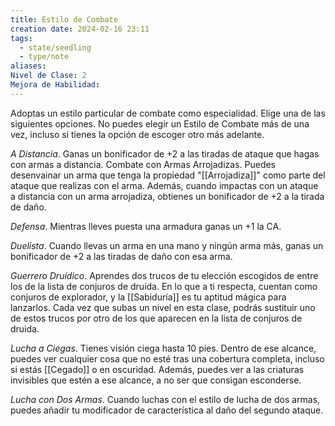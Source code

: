 ```yaml
---
title: Estilo de Combate
creation date: 2024-02-16 23:11
tags:
  - state/seedling
  - type/note
aliases: 
Nivel de Clase: 2
Mejora de Habilidad:
---
```

Adoptas un estilo particular de combate como especialidad. Elige una de las siguientes opciones. No puedes elegir un Estilo de Combate más de una vez, incluso si tienes la opción de escoger otro más adelante.

*A Distancia*. Ganas un bonificador de +2 a las tiradas de ataque que hagas con armas a distancia.
Combate con Armas Arrojadizas. Puedes desenvainar un arma que tenga la propiedad "[[Arrojadiza]]"
como parte del ataque que realizas con el arma. Además, cuando impactas con un ataque a distancia con un arma arrojadiza, obtienes un bonificador de +2 a la tirada de daño.

*Defensa*. Mientras lleves puesta una armadura ganas un +1 la CA.

*Duelista*. Cuando llevas un arma en una mano y ningún arma más, ganas un bonificador de +2 a las
tiradas de daño con esa arma.

*Guerrero Druídico*. Aprendes dos trucos de tu elección escogidos de entre los de la lista de conjuros de druida. En lo que a ti respecta, cuentan como conjuros de explorador, y la [[Sabiduría]] es tu aptitud mágica para lanzarlos. Cada vez que subas un nivel en esta clase, podrás sustituir uno de estos trucos por otro de los que aparecen en la lista de conjuros de druida.

*Lucha a Ciegas*. Tienes visión ciega hasta 10 pies. Dentro de ese alcance, puedes ver cualquier cosa que no esté tras una cobertura completa, incluso si estás [[Cegado]] o en oscuridad. Además, puedes ver a las criaturas invisibles que estén a ese alcance, a no ser que consigan esconderse.

*Lucha con Dos Armas*. Cuando luchas con el estilo de lucha de dos armas, puedes añadir tu
modificador de característica al daño del segundo ataque.

